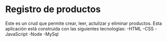 # Registro de productos 
Este es un crud que permite crear, leer, actulizar y eliminar productos.
Esta aplicación está construida con las siguientes tecnologías:
-HTML
-CSS
-JavaScript
-Node
-MySql